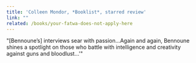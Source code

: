 ```yaml
---
title: 'Colleen Mondor, *Booklist*, starred review​​'
link: ""
related: /books/your-fatwa-does-not-apply-here
---
```

<p>
	  "[Bennoune’s] interviews sear with passion…Again and again, Bennoune shines a spotlight on those who battle with intelligence and creativity against guns and bloodlust...'"
</p>